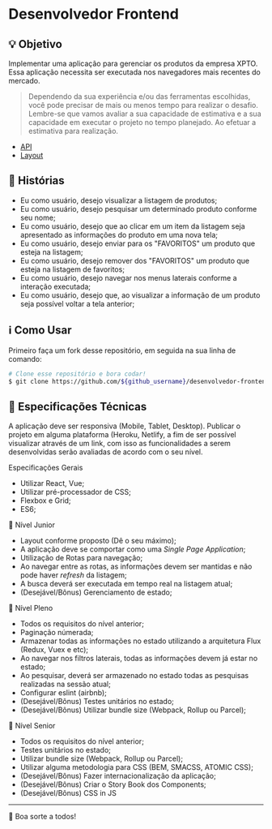 # Desenvolvedor Frontend

## :bulb: Objetivo
Implementar uma aplicação para gerenciar os produtos da empresa XPTO. Essa aplicação necessita ser executada nos navegadores mais recentes do mercado.

> Dependendo da sua experiência e/ou das ferramentas escolhidas, você pode precisar de mais ou menos tempo para realizar o desafio. Lembre-se que vamos avaliar a sua capacidade de estimativa e a sua capacidade em executar o projeto no tempo planejado. Ao efetuar a estimativa para realização.

- [API](http://www.mocky.io/v2/5d3b57023000005500a2a0a6)
- [Layout](https://xd.adobe.com/spec/b271010a-cc9d-4cce-471f-5ea72cd6e687-c440/)


## :memo: Histórias

- Eu como usuário, desejo visualizar a listagem de produtos;
- Eu como usuário, desejo pesquisar um determinado produto conforme seu nome;
- Eu como usuário, desejo que ao clicar em um item da listagem seja apresentado as informações do produto em uma nova tela;
- Eu como usuário, desejo enviar para os "FAVORITOS" um produto que esteja na listagem;
- Eu como usuário, desejo remover dos "FAVORITOS" um produto que esteja na listagem de favoritos;
- Eu como usuário, desejo navegar nos menus laterais conforme a interação executada;
- Eu como usuário, desejo que, ao visualizar a informação de um produto seja possível voltar a tela anterior;


## :information_source: Como Usar
Primeiro faça um fork desse repositório, em seguida na sua linha de comando:

```bash
# Clone esse repositório e bora codar!
$ git clone https://github.com/${github_username}/desenvolvedor-frontend && cd desenvolvedor-frontend
```


## :microscope: Especificações Técnicas
A aplicação deve ser responsiva (Mobile, Tablet, Desktop). Publicar o projeto em alguma plataforma (Heroku, Netlify, a fim de ser possível visualizar através de um link, com isso as funcionalidades a serem desenvolvidas serão avaliadas de acordo com o seu nível.

Especificações Gerais
- Utilizar React, Vue;
- Utilizar pré-processador de CSS;
- Flexbox e Grid;
- ES6;

:baby_bottle: Nível Junior
- Layout conforme proposto (Dê o seu máximo);
- A aplicação deve se comportar como uma *Single Page Application*;
- Utilização de Rotas para navegação;
- Ao navegar entre as rotas, as informações devem ser mantidas e não pode haver *refresh* da listagem;
- A busca deverá ser executada em tempo real na listagem atual;
- (Desejável/Bônus) Gerenciamento de estado;

:beer: Nível Pleno
- Todos os requisitos do nível anterior;
- Paginação númerada;
- Armazenar todas as informações no estado utilizando a arquitetura Flux (Redux, Vuex e etc);
- Ao navegar nos filtros laterais, todas as informações devem já estar no estado;
- Ao pesquisar, deverá ser armazenado no estado todas as pesquisas realizadas na sessão atual;
- Configurar eslint (airbnb);
- (Desejável/Bônus) Testes unitários no estado;
- (Desejável/Bônus) Utilizar bundle size (Webpack, Rollup ou Parcel);

:wine_glass: Nível Senior
- Todos os requisitos do nível anterior;
- Testes unitários no estado;
- Utilizar bundle size (Webpack, Rollup ou Parcel);
- Utilizar alguma metodologia para CSS (BEM, SMACSS, ATOMIC CSS);
- (Desejável/Bônus) Fazer internacionalização da aplicação;
- (Desejável/Bônus) Criar o Story Book dos Components;
- (Desejável/Bônus) CSS in JS

---

:wave: Boa sorte a todos!
